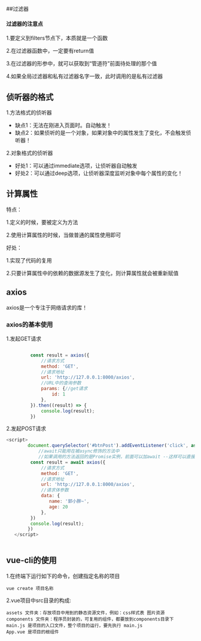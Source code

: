 ##过滤器

#### 过滤器的注意点

  1.要定义到filters节点下，本质就是一个函数

  2.在过滤器函数中，一定要有return值

  3.在过滤器的形参中，就可以获取到“管道符”前面待处理的那个值

  4.如果全局过滤器和私有过滤器名字一致，此时调用的是私有过滤器



## 侦听器的格式

1.方法格式的侦听器

- 缺点1：无法在刚进入页面时。自动触发！
- 缺点2：如果侦听的是一个对象，如果对象中的属性发生了变化，不会触发侦听器！

2.对象格式的侦听器

- 好处1：可以通过immediate选项，让侦听器自动触发
- 好处2：可以通过deep选项，让侦听器深度监听对象中每个属性的变化！

## 计算属性

特点：

   1.定义的时候，要被定义为方法

  2.使用计算属性的时候，当做普通的属性使用即可

  

好处：

   1.实现了代码的复用

   2.只要计算属性中的依赖的数据源发生了变化，则计算属性就会被重新赋值

## axios

axios是一个专注于网络请求的库！

### axios的基本使用

1.发起GET请求

```js

         const result = axios({
             //请求方式
             method: 'GET',
             //请求地址
             url: 'http://127.0.0.1:8000/axios',
             //URL中的查询参数
             params: {//get请求
                 id: 1
             },
         }).then((result) => {
             console.log(result);
         })

```

2.发起POST请求

```js
<script>
        document.querySelector('#btnPost').addEventListener('click', async function() {
            //await只能用在被async修饰的方法中
            //如果调用的方法返回的是Promise实例，前面可以加await --这样可以直接返回数据
         const result = await axios({
             //请求方式
             method: 'GET',
             //请求地址
             url: 'http://127.0.0.1:8000/axios',
             //请求体参数
             data: {
                name: '郭小胖~',
                age: 20
             },
         })
         console.log(result);
        })
   </script>
       
```





## vue-cli的使用

1.在终端下运行如下的命令，创建指定名称的项目

```
vue create 项目名称
```

2.vue项目中src目录的构成:

```
assets 文件夹：存放项目中用到的静态资源文件，例如：css样式表 图片资源
components 文件夹：程序员封装的，可复用的组件，都要放到components目录下
main.js 是项目的入口文件，整个项目的运行，要先执行 main.js
App.vue 是项目的根组件
```

